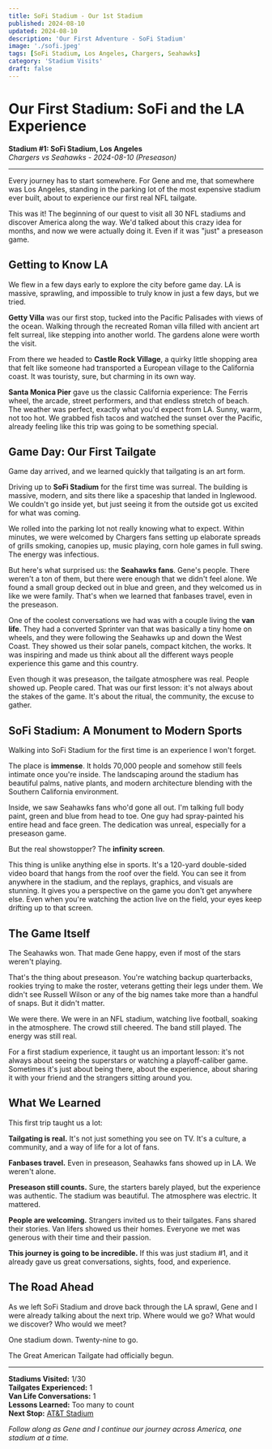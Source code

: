 ```yaml
---
title: SoFi Stadium - Our 1st Stadium
published: 2024-08-10
updated: 2024-08-10
description: 'Our First Adventure - SoFi Stadium'
image: './sofi.jpeg'
tags: [SoFi Stadium, Los Angeles, Chargers, Seahawks]
category: 'Stadium Visits'
draft: false 
---
```


# Our First Stadium: SoFi and the LA Experience

**Stadium #1: SoFi Stadium, Los Angeles**  
*Chargers vs Seahawks - 2024-08-10 (Preseason)*

---

Every journey has to start somewhere. For Gene and me, that somewhere was Los Angeles, standing in the parking lot of the most expensive stadium ever built, about to experience our first real NFL tailgate.

This was it!  The beginning of our quest to visit all 30 NFL stadiums and discover America along the way. We'd talked about this crazy idea for months, and now we were actually doing it. Even if it was "just" a preseason game.

## Getting to Know LA

We flew in a few days early to explore the city before game day. LA is massive, sprawling, and impossible to truly know in just a few days, but we tried.

**Getty Villa** was our first stop, tucked into the Pacific Palisades with views of the ocean. Walking through the recreated Roman villa filled with ancient art felt surreal, like stepping into another world. The gardens alone were worth the visit.

From there we headed to **Castle Rock Village**, a quirky little shopping area that felt like someone had transported a European village to the California coast. It was touristy, sure, but charming in its own way.

**Santa Monica Pier** gave us the classic California experience:  The Ferris wheel, the arcade, street performers, and that endless stretch of beach. The weather was perfect, exactly what you'd expect from LA. Sunny, warm, not too hot. We grabbed fish tacos and watched the sunset over the Pacific, already feeling like this trip was going to be something special.


## Game Day: Our First Tailgate

Game day arrived, and we learned quickly that tailgating is an art form.

Driving up to **SoFi Stadium** for the first time was surreal. The building is massive, modern, and sits there like a spaceship that landed in Inglewood. We couldn't go inside yet, but just seeing it from the outside got us excited for what was coming.

We rolled into the parking lot not really knowing what to expect. Within minutes, we were welcomed by Chargers fans setting up elaborate spreads of grills smoking, canopies up, music playing, corn hole games in full swing. The energy was infectious.

But here's what surprised us: the **Seahawks fans**. Gene's people. There weren't a ton of them, but there were enough that we didn't feel alone. We found a small group decked out in blue and green, and they welcomed us in like we were family. That's when we learned that fanbases travel, even in the preseason.

One of the coolest conversations we had was with a couple living the **van life**. They had a converted Sprinter van that was basically a tiny home on wheels, and they were following the Seahawks up and down the West Coast. They showed us their solar panels, compact kitchen, the works. It was inspiring and made us think about all the different ways people experience this game and this country.

Even though it was preseason, the tailgate atmosphere was real. People showed up. People cared. That was our first lesson: it's not always about the stakes of the game. It's about the ritual, the community, the excuse to gather.

## SoFi Stadium: A Monument to Modern Sports

Walking into SoFi Stadium for the first time is an experience I won't forget.

The place is **immense**. It holds 70,000 people and somehow still feels intimate once you're inside. The landscaping around the stadium has beautiful palms, native plants, and modern architecture blending with the Southern California environment.

Inside, we saw Seahawks fans who'd gone all out. I'm talking full body paint, green and blue from head to toe. One guy had spray-painted his entire head and face green. The dedication was unreal, especially for a preseason game.

But the real showstopper? The **infinity screen**.

This thing is unlike anything else in sports. It's a 120-yard double-sided video board that hangs from the roof over the field. You can see it from anywhere in the stadium, and the replays, graphics, and visuals are stunning. It gives you a perspective on the game you don't get anywhere else. Even when you're watching the action live on the field, your eyes keep drifting up to that screen.

## The Game Itself

The Seahawks won. That made Gene happy, even if most of the stars weren't playing.

That's the thing about preseason.  You're watching backup quarterbacks, rookies trying to make the roster, veterans getting their legs under them. We didn't see Russell Wilson or any of the big names take more than a handful of snaps. But it didn't matter.

We were there. We were in an NFL stadium, watching live football, soaking in the atmosphere. The crowd still cheered. The band still played. The energy was still real.

For a first stadium experience, it taught us an important lesson: it's not always about seeing the superstars or watching a playoff-caliber game. Sometimes it's just about being there, about the experience, about sharing it with your friend and the strangers sitting around you.

## What We Learned

This first trip taught us a lot:

**Tailgating is real.** It's not just something you see on TV. It's a culture, a community, and a way of life for a lot of fans.

**Fanbases travel.** Even in preseason, Seahawks fans showed up in LA. We weren't alone.

**Preseason still counts.** Sure, the starters barely played, but the experience was authentic. The stadium was beautiful. The atmosphere was electric. It mattered.

**People are welcoming.** Strangers invited us to their tailgates. Fans shared their stories. Van lifers showed us their homes. Everyone we met was generous with their time and their passion.

**This journey is going to be incredible.** If this was just stadium #1, and it already gave us great conversations, sights, food, and experience.

## The Road Ahead

As we left SoFi Stadium and drove back through the LA sprawl, Gene and I were already talking about the next trip. Where would we go? What would we discover? Who would we meet?

One stadium down. Twenty-nine to go.

The Great American Tailgate had officially begun.

---

**Stadiums Visited:** 1/30  
**Tailgates Experienced:** 1  
**Van Life Conversations:** 1  
**Lessons Learned:** Too many to count   
**Next Stop:** [AT&T Stadium](../att/)

*Follow along as Gene and I continue our journey across America, one stadium at a time.*
